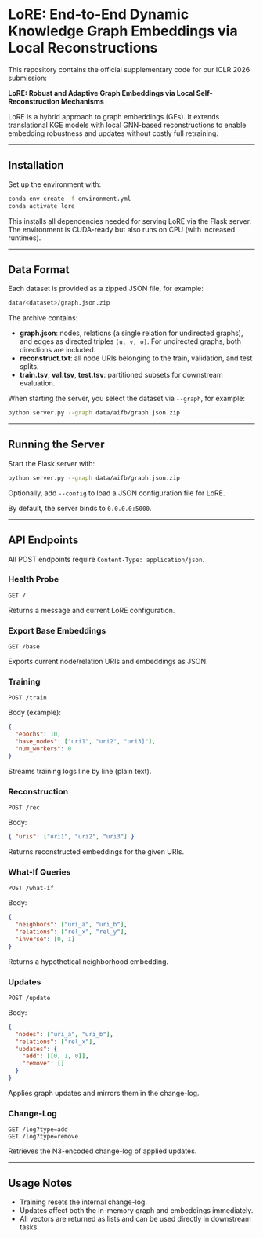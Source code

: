 # LoRE: End-to-End Dynamic Knowledge Graph Embeddings via Local Reconstructions

This repository contains the official supplementary code for our ICLR 2026 submission:

**LoRE: Robust and Adaptive Graph Embeddings via Local Self-Reconstruction Mechanisms**

LoRE is a hybrid approach to graph embeddings (GEs). It extends translational KGE models with local GNN-based reconstructions to enable embedding robustness and updates without costly full retraining.

---

## Installation

Set up the environment with:

```bash
conda env create -f environment.yml
conda activate lore
```

This installs all dependencies needed for serving LoRE via the Flask server. The environment is CUDA-ready but also runs on CPU (with increased runtimes).

---

## Data Format

Each dataset is provided as a zipped JSON file, for example:

```bash
data/<dataset>/graph.json.zip
```

The archive contains:

- **graph.json**: nodes, relations (a single relation for undirected graphs), and edges as directed triples `(u, v, o)`. For undirected graphs, both directions are included.
- **reconstruct.txt**: all node URIs belonging to the train, validation, and test splits.
- **train.tsv**, **val.tsv**, **test.tsv**: partitioned subsets for downstream evaluation.

When starting the server, you select the dataset via `--graph`, for example:

```bash
python server.py --graph data/aifb/graph.json.zip
```

---

## Running the Server

Start the Flask server with:

```bash
python server.py --graph data/aifb/graph.json.zip
```

Optionally, add `--config` to load a JSON configuration file for LoRE.

By default, the server binds to `0.0.0.0:5000`.

---

## API Endpoints

All POST endpoints require `Content-Type: application/json`.

### Health Probe
```
GET /
```
Returns a message and current LoRE configuration.

### Export Base Embeddings
```
GET /base
```
Exports current node/relation URIs and embeddings as JSON.

### Training
```
POST /train
```
Body (example):
```json
{
  "epochs": 10,
  "base_nodes": ["uri1", "uri2", "uri3]"],
  "num_workers": 0
}
```
Streams training logs line by line (plain text).

### Reconstruction
```
POST /rec
```
Body:
```json
{ "uris": ["uri1", "uri2", "uri3"] }
```
Returns reconstructed embeddings for the given URIs.

### What-If Queries
```
POST /what-if
```
Body:
```json
{
  "neighbors": ["uri_a", "uri_b"],
  "relations": ["rel_x", "rel_y"],
  "inverse": [0, 1]
}
```
Returns a hypothetical neighborhood embedding.

### Updates
```
POST /update
```
Body:
```json
{
  "nodes": ["uri_a", "uri_b"],
  "relations": ["rel_x"],
  "updates": {
    "add": [[0, 1, 0]],
    "remove": []
  }
}
```
Applies graph updates and mirrors them in the change-log.

### Change-Log
```
GET /log?type=add
GET /log?type=remove
```
Retrieves the N3-encoded change-log of applied updates.

---

## Usage Notes

- Training resets the internal change-log.
- Updates affect both the in-memory graph and embeddings immediately.
- All vectors are returned as lists and can be used directly in downstream tasks.
